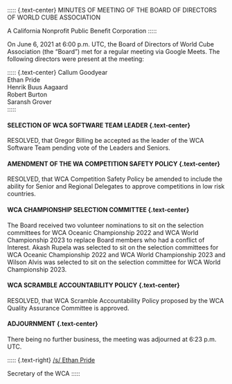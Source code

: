 ::::: {.text-center}
MINUTES OF MEETING OF THE BOARD OF DIRECTORS OF WORLD CUBE ASSOCIATION

A California Nonprofit Public Benefit Corporation
:::::

On June 6, 2021 at 6:00 p.m. UTC, the Board of Directors of World Cube Association (the “Board”) met for a regular meeting via Google Meets. The following directors were present at the meeting:

::::: {.text-center}
Callum Goodyear <br>
Ethan Pride <br>
Henrik Buus Aagaard <br>
Robert Burton <br>
Saransh Grover <br>
:::::


#### SELECTION OF WCA SOFTWARE TEAM LEADER {.text-center}

RESOLVED, that Gregor Billing be accepted as the leader of the WCA Software Team pending vote of the Leaders and Seniors.

#### AMENDMENT OF THE WA COMPETITION SAFETY POLICY {.text-center}

RESOLVED, that WCA Competition Safety Policy be amended to include the ability for Senior and Regional Delegates to approve competitions in low risk countries.

#### WCA CHAMPIONSHIP SELECTION COMMITTEE {.text-center}

The Board received two volunteer nominations to sit on the selection committees for WCA Oceanic Championship 2022 and WCA World Championship 2023 to replace Board members who had a conflict of Interest. Akash Rupela was selected to sit on the selection committees for WCA Oceanic Championship 2022 and WCA World Championship 2023 and Wilson Alvis was selected to sit on the selection committee for WCA World Championship 2023.

#### WCA SCRAMBLE ACCOUNTABILITY POLICY {.text-center}

RESOLVED, that WCA Scramble Accountability Policy proposed by the WCA Quality Assurance Committee is approved.

#### ADJOURNMENT {.text-center}

There being no further business, the meeting was adjourned at 6:23 p.m. UTC.

::::: {.text-right}
<u>/s/ Ethan Pride</u>

Secretary of the WCA
:::::
